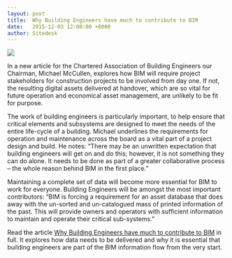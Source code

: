 ```yaml
---
layout: post
title:  Why Building Engineers have much to contribute to BIM
date:   2015-12-03 12:00:00 +0000
author: Sitedesk
---
```


![]({{site.url}}/images/blog/BuildingEngineerBanner-variant.png)

In a new article for the Chartered Association of Building Engineers our Chairman, Michael McCullen, explores how BIM will require project stakeholders for construction projects to be involved from day one. If not, the resulting digital assets delivered at handover, which are so vital for future operation and economical asset management, are unlikely to be fit for purpose.

<!--more-->

The work of building engineers is particularly important, to help ensure that critical elements and subsystems are designed to meet the needs of the entire life-cycle of a building. Michael underlines the requirements for operation and maintenance across the board as a vital part of a project design and build. He notes: “There may be an unwritten expectation that building engineers will get on and do this; however, it is not something they can do alone. It needs to be done as part of a greater collaborative process – the whole reason behind BIM in the first place.”

Maintaining a complete set of data will become more essential for BIM to work for everyone. Building Engineers will be amongst the most important contributors: “BIM is forcing a requirement for an asset database that does away with the un-sorted and un-catalogued mass of printed information of the past. This will provide owners and operators with sufficient information to maintain and operate their critical sub-systems.”

Read the article [Why Building Engineers have much to contribute to BIM]({{site.url}}/static/blog/Sitedesk-Building-Engineer-December-2015-clean-pdf.pdf) in full. It explores how data needs to be delivered and why it is essential that building engineers are part of the BIM information flow from the very start.